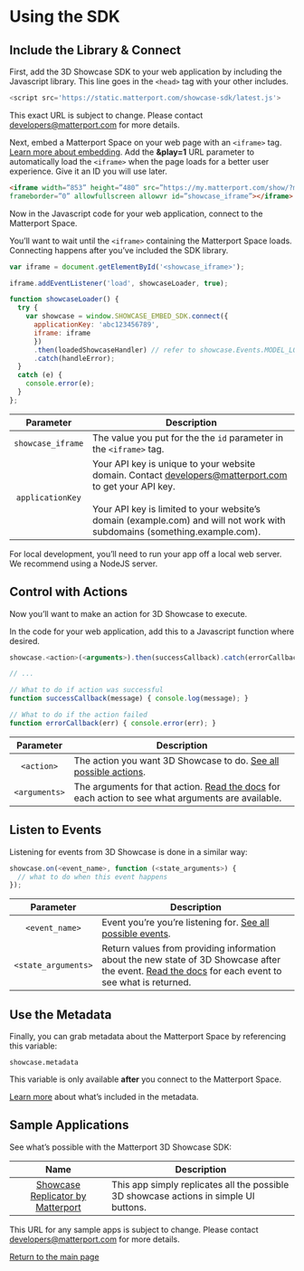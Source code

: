 # Using the SDK



## Include the Library & Connect

First, add the 3D Showcase SDK to your web application by including the Javascript library. This line goes in the `<head>` tag with your other includes.

```javascript
<script src='https://static.matterport.com/showcase-sdk/latest.js'>
```

<div class="admonition note"><p>This exact URL is subject to change.  Please contact <a href="mailto:developers@matterport.com">developers@matterport.com</a> for more details.</p></div>

Next, embed a Matterport Space on your web page with an `<iframe>` tag. [Learn more about embedding](https://support.matterport.com/hc/en-us/articles/115004549347-Embed-a-Space-with-an-iframe-). Add the **&play=1** URL parameter to automatically load the `<iframe>` when the page loads for a better user experience. Give it an ID you will use later.

```html
<iframe width=”853” height=”480” src=”https://my.matterport.com/show/?m=SxQL3iGyoDo&play=1”
frameborder=”0” allowfullscreen allowvr id=”showcase_iframe”></iframe>
```

Now in the Javascript code for your web application, connect to the Matterport Space.

You’ll want to wait until the `<iframe>` containing the Matterport Space loads. Connecting happens after you’ve included the SDK library.

``` javascript
var iframe = document.getElementById('<showcase_iframe>');

iframe.addEventListener('load', showcaseLoader, true);

function showcaseLoader() {
  try {
    var showcase = window.SHOWCASE_EMBED_SDK.connect({
      applicationKey: 'abc123456789',
      iframe: iframe
      })
      .then(loadedShowcaseHandler) // refer to showcase.Events.MODEL_LOADED docs
      .catch(handleError);
  }
  catch (e) {
    console.error(e);
  }
};
```

Parameter | Description
:---: | ---
`showcase_iframe` | The value you put for the the `id` parameter in the `<iframe>` tag.
`applicationKey` | Your API key is unique to your website domain. Contact <a href="mailto:developers@matterport.com">developers@matterport.com</a> to get your API key.<br/><br/>Your API key is limited to your website’s domain (example.com) and will not work with subdomains (something.example.com).


For local development, you’ll need to run your app off a local web server. We recommend using a NodeJS server.



## Control with Actions

Now you’ll want to make an action for 3D Showcase to execute.

In the code for your web application, add this to a Javascript function where desired.

```javascript
showcase.<action>(<arguments>).then(successCallback).catch(errorCallback);

// ...

// What to do if action was successful
function successCallback(message) { console.log(message); }

// What to do if the action failed
function errorCallback(err) { console.error(err); }
```

Parameter | Description
:---: | ---
`<action>` | The action you want 3D Showcase to do. [See all possible actions](actions.md).
`<arguments>` | The arguments for that action. [Read the docs](actions.md) for each action to see what arguments are available.



## Listen to Events

Listening for events from 3D Showcase is done in a similar way:

```javascript
showcase.on(<event_name>, function (<state_arguments>) {
  // what to do when this event happens
});
```

Parameter | Description
:-----: | -----
`<event_name>` | Event you’re you’re listening for. [See all possible events](events.md).
`<state_arguments>` | Return values from providing information about the new state of 3D Showcase after the event. [Read the docs](events.md) for each event to see what is returned.



## Use the Metadata

Finally, you can grab metadata about the Matterport Space by referencing this variable:

```
showcase.metadata
```

This variable is only available **after** you connect to the Matterport Space.

[Learn more](metadata.md) about what’s included in the metadata.



## Sample Applications

See what’s possible with the Matterport 3D Showcase SDK:

Name | Description
:---: | ---
[Showcase Replicator by Matterport](https://matterport.github.io/showcase-sdk-sample-app/app/) | This app simply replicates all the possible 3D showcase actions in simple UI buttons.

This URL for any sample apps is subject to change.  Please contact <a href="mailto:developers@matterport.com">developers@matterport.com</a> for more details.


[Return to the main page](index.md)
